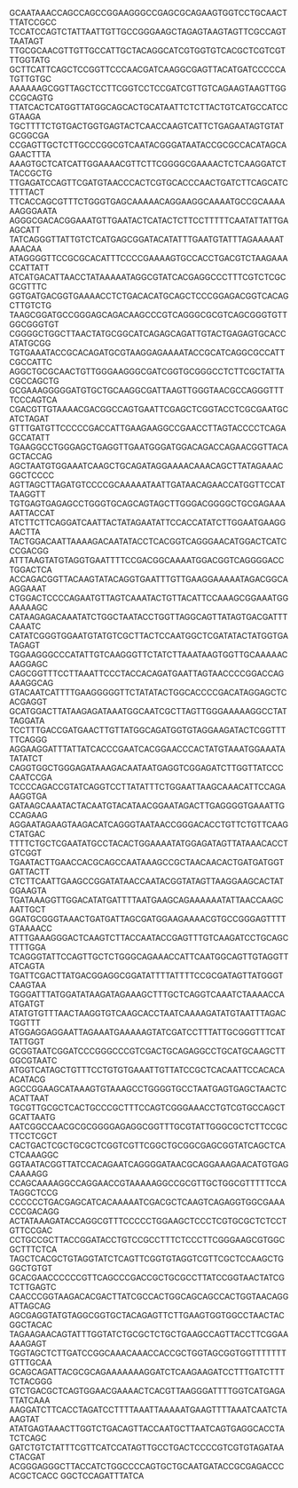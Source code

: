 GCAATAAACCAGCCAGCCGGAAGGGCCGAGCGCAGAAGTGGTCCTGCAACTTTATCCGCC
TCCATCCAGTCTATTAATTGTTGCCGGGAAGCTAGAGTAAGTAGTTCGCCAGTTAATAGT
TTGCGCAACGTTGTTGCCATTGCTACAGGCATCGTGGTGTCACGCTCGTCGTTTGGTATG
GCTTCATTCAGCTCCGGTTCCCAACGATCAAGGCGAGTTACATGATCCCCCATGTTGTGC
AAAAAAGCGGTTAGCTCCTTCGGTCCTCCGATCGTTGTCAGAAGTAAGTTGGCCGCAGTG
TTATCACTCATGGTTATGGCAGCACTGCATAATTCTCTTACTGTCATGCCATCCGTAAGA
TGCTTTTCTGTGACTGGTGAGTACTCAACCAAGTCATTCTGAGAATAGTGTATGCGGCGA
CCGAGTTGCTCTTGCCCGGCGTCAATACGGGATAATACCGCGCCACATAGCAGAACTTTA
AAAGTGCTCATCATTGGAAAACGTTCTTCGGGGCGAAAACTCTCAAGGATCTTACCGCTG
TTGAGATCCAGTTCGATGTAACCCACTCGTGCACCCAACTGATCTTCAGCATCTTTTACT
TTCACCAGCGTTTCTGGGTGAGCAAAAACAGGAAGGCAAAATGCCGCAAAAAAGGGAATA
AGGGCGACACGGAAATGTTGAATACTCATACTCTTCCTTTTTCAATATTATTGAAGCATT
TATCAGGGTTATTGTCTCATGAGCGGATACATATTTGAATGTATTTAGAAAAATAAACAA
ATAGGGGTTCCGCGCACATTTCCCCGAAAAGTGCCACCTGACGTCTAAGAAACCATTATT
ATCATGACATTAACCTATAAAAATAGGCGTATCACGAGGCCCTTTCGTCTCGCGCGTTTC
GGTGATGACGGTGAAAACCTCTGACACATGCAGCTCCCGGAGACGGTCACAGCTTGTCTG
TAAGCGGATGCCGGGAGCAGACAAGCCCGTCAGGGCGCGTCAGCGGGTGTTGGCGGGTGT
CGGGGCTGGCTTAACTATGCGGCATCAGAGCAGATTGTACTGAGAGTGCACCATATGCGG
TGTGAAATACCGCACAGATGCGTAAGGAGAAAATACCGCATCAGGCGCCATTCGCCATTC
AGGCTGCGCAACTGTTGGGAAGGGCGATCGGTGCGGGCCTCTTCGCTATTACGCCAGCTG
GCGAAAGGGGGATGTGCTGCAAGGCGATTAAGTTGGGTAACGCCAGGGTTTTCCCAGTCA
CGACGTTGTAAAACGACGGCCAGTGAATTCGAGCTCGGTACCTCGCGAATGCATCTAGAT
GTTTGATGTTCCCCCGACCATTGAAGAAGGCCGAACCTTAGTACCCCTCAGAGCCATATT
TGAAGGCCTGGGAGCTGAGGTTGAATGGGATGGACAGACCAGAACGGTTACAGCTACCAG
AGCTAATGTGGAAATCAAGCTGCAGATAGGAAAACAAACAGCTTATAGAAACGGCTCCCC
AGTTAGCTTAGATGTCCCCGCAAAAATAATTGATAACAGAACCATGGTTCCATTAAGGTT
TGTGAGTGAGAGCCTGGGTGCAGCAGTAGCTTGGGACGGGGCTGCGAGAAAAATTACCAT
ATCTTCTTCAGGATCAATTACTATAGAATATTCCACCATATCTTGGAATGAAGGAACTTA
TACTGGACAATTAAAAGACAATATACCTCACGGTCAGGGAACATGGACTCATCCCGACGG
ATTTAAGTATGTAGGTGAATTTTCCGACGGCAAAATGGACGGTCAGGGGACCTGGACTCA
ACCAGACGGTTACAAGTATACAGGTGAATTTGTTGAAGGAAAAATAGACGGCAAGGAAAT
CTGGACTCCCCAGAATGTTAGTCAAATACTGTTACATTCCAAAGCGGAAATGGAAAAAGC
CATAAGAGACAAATATCTGGCTAATACCTGGTTAGGCAGTTATAGTGACGATTTCAAATC
CATATCGGGTGGAATGTATGTCGCTTACTCCAATGGCTCGATATACTATGGTGATAGAGT
TGGAAGGGCCCATATTGTCAAGGGTTCTATCTTAAATAAGTGGTTGCAAAAACAAGGAGC
CAGCGGTTTCCTTAAATTCCCTACCACAGATGAATTAGTAACCCCGGACCAGAAAGGCAG
GTACAATCATTTTGAAGGGGGTTCTATATACTGGCACCCCGACATAGGAGCTCACGAGGT
GCATGGACTTATAAGAGATAAATGGCAATCGCTTAGTTGGGAAAAAGGCCTATTAGGATA
TCCTTTGACCGATGAACTTGTTATGGCAGATGGTGTAGGAAGATACTCGGTTTTTCAGGG
AGGAAGGATTTATTATCACCCGAATCACGGAACCCACTATGTAAATGGAAATATATATCT
CAGGTGGCTGGGAGATAAAGACAATAATGAGGTCGGAGATCTTGGTTATCCCCAATCCGA
TCCCCAGACCGTATCAGGTCCTTATATTTCTGGAATTAAGCAAACATTCCAGAAAGGTGA
GATAAGCAAATACTACAATGTACATAACGGAATAGACTTGAGGGGTGAAATTGCCAGAAG
AGGAATAGAAGTAAGACATCAGGGTAATAACCGGGACACCTGTTCTGTTCAAGCTATGAC
TTTTCTGCTCGAATATGCCTACACTGGAAAATATGGAGATAGTTATAAACACCTGTCGGT
TGAATACTTGAACCACGCAGCCAATAAAGCCGCTAACAACACTGATGATGGTGATTACTT
CTCTTCAATTGAAGCCGGATATAACCAATACGGTATAGTTAAGGAAGCACTATGGAAGTA
TGATAAAGGTTGGACATATGATTTTAATGAAGCAGAAAAAATATTAACCAAGCAATTGCT
GGATGCGGGTAAACTGATGATTAGCGATGGAAGAAAACGTGCCGGGAGTTTTGTAAAACC
ATTTGAAAGGGACTCAAGTCTTACCAATACCGAGTTTGTCAAGATCCTGCAGCTTTTGGA
TCAGGGTATTCCAGTTGCTCTGGGCAGAAACCATTCAATGGCAGTTGTAGGTTATCAGTA
TGATTCGACTTATGACGGAGGCGGATATTTTATTTTCCGCGATAGTTATGGGTCAAGTAA
TGGGATTTATGGATATAAGATAGAAAGCTTTGCTCAGGTCAAATCTAAAACCAATGATGT
ATATGTGTTTAACTAAGGTGTCAAGCACCTAATCAAAAGATATGTAATTTAGACTGGTTT
ATGGAGGAGGAATTAGAAATGAAAAAGTATCGATCCTTTATTGCGGGTTTCATTATTGGT
GCGGTAATCGGATCCCGGGCCCGTCGACTGCAGAGGCCTGCATGCAAGCTTGGCGTAATC
ATGGTCATAGCTGTTTCCTGTGTGAAATTGTTATCCGCTCACAATTCCACACAACATACG
AGCCGGAAGCATAAAGTGTAAAGCCTGGGGTGCCTAATGAGTGAGCTAACTCACATTAAT
TGCGTTGCGCTCACTGCCCGCTTTCCAGTCGGGAAACCTGTCGTGCCAGCTGCATTAATG
AATCGGCCAACGCGCGGGGAGAGGCGGTTTGCGTATTGGGCGCTCTTCCGCTTCCTCGCT
CACTGACTCGCTGCGCTCGGTCGTTCGGCTGCGGCGAGCGGTATCAGCTCACTCAAAGGC
GGTAATACGGTTATCCACAGAATCAGGGGATAACGCAGGAAAGAACATGTGAGCAAAAGG
CCAGCAAAAGGCCAGGAACCGTAAAAAGGCCGCGTTGCTGGCGTTTTTCCATAGGCTCCG
CCCCCCTGACGAGCATCACAAAAATCGACGCTCAAGTCAGAGGTGGCGAAACCCGACAGG
ACTATAAAGATACCAGGCGTTTCCCCCTGGAAGCTCCCTCGTGCGCTCTCCTGTTCCGAC
CCTGCCGCTTACCGGATACCTGTCCGCCTTTCTCCCTTCGGGAAGCGTGGCGCTTTCTCA
TAGCTCACGCTGTAGGTATCTCAGTTCGGTGTAGGTCGTTCGCTCCAAGCTGGGCTGTGT
GCACGAACCCCCCGTTCAGCCCGACCGCTGCGCCTTATCCGGTAACTATCGTCTTGAGTC
CAACCCGGTAAGACACGACTTATCGCCACTGGCAGCAGCCACTGGTAACAGGATTAGCAG
AGCGAGGTATGTAGGCGGTGCTACAGAGTTCTTGAAGTGGTGGCCTAACTACGGCTACAC
TAGAAGAACAGTATTTGGTATCTGCGCTCTGCTGAAGCCAGTTACCTTCGGAAAAAGAGT
TGGTAGCTCTTGATCCGGCAAACAAACCACCGCTGGTAGCGGTGGTTTTTTTGTTTGCAA
GCAGCAGATTACGCGCAGAAAAAAAGGATCTCAAGAAGATCCTTTGATCTTTTCTACGGG
GTCTGACGCTCAGTGGAACGAAAACTCACGTTAAGGGATTTTGGTCATGAGATTATCAAA
AAGGATCTTCACCTAGATCCTTTTAAATTAAAAATGAAGTTTTAAATCAATCTAAAGTAT
ATATGAGTAAACTTGGTCTGACAGTTACCAATGCTTAATCAGTGAGGCACCTATCTCAGC
GATCTGTCTATTTCGTTCATCCATAGTTGCCTGACTCCCCGTCGTGTAGATAACTACGAT
ACGGGAGGGCTTACCATCTGGCCCCAGTGCTGCAATGATACCGCGAGACCCACGCTCACC
GGCTCCAGATTTATCA